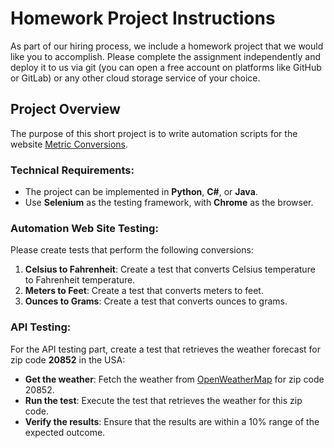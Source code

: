 # Homework Project Instructions

As part of our hiring process, we include a homework project that we would like you to accomplish. Please complete the assignment independently and deploy it to us via git (you can open a free account on platforms like GitHub or GitLab) or any other cloud storage service of your choice.

## Project Overview

The purpose of this short project is to write automation scripts for the website [Metric Conversions](https://www.metric-conversions.org/).

### Technical Requirements:

- The project can be implemented in **Python**, **C#**, or **Java**.
- Use **Selenium** as the testing framework, with **Chrome** as the browser.

###  Automation Web Site Testing:

Please create tests that perform the following conversions:
1. **Celsius to Fahrenheit**: Create a test that converts Celsius temperature to Fahrenheit temperature.
2. **Meters to Feet**: Create a test that converts meters to feet.
3. **Ounces to Grams**: Create a test that converts ounces to grams.

### API Testing:

For the API testing part, create a test that retrieves the weather forecast for zip code **20852** in the USA:
- **Get the weather**: Fetch the weather from [OpenWeatherMap](https://openweathermap.org/) for zip code 20852.
- **Run the test**: Execute the test that retrieves the weather for this zip code.
- **Verify the results**: Ensure that the results are within a 10% range of the expected outcome.

